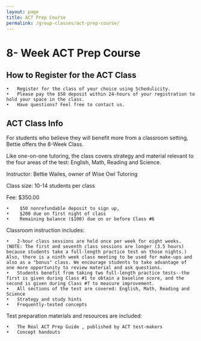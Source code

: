 ```yaml
---
layout: page
title: ACT Prep Course
permalink: /group-classes/act-prep-course/
---
```


# 8- Week ACT Prep Course

## How to Register for the ACT Class

	•	Register for the class of your choice using Schedulicity.
	•	Please pay the $50 deposit within 24-hours of your registration to hold your space in the class.
	•	Have questions? Feel free to contact us.
    
## ACT Class Info

For students who believe they will benefit more from a classroom setting, Bettie offers the 8-Week Class. 

Like one-on-one tutoring, the class covers strategy and material relevant to the four areas of the test: English, Math, Reading and Science.

Instructor: Bettie Wailes, owner of Wise Owl Tutoring

Class size: 10-14 students per class

Fee: $350.00

	•	 $50 nonrefundable deposit to sign up,
	•	 $200 due on first night of class
	•	 Remaining balance ($100) due on or before Class #6
    
Classroom instruction includes:

	•	2-hour class sessions are held once per week for eight weeks. (NOTE: The first and seventh class sessions are longer (3.5 hours) because students take a full-length practice test on those nights.) Also, there is a ninth week class meeting to be used for make-ups and also as a "bonus" class. We encourage students to take advantage of one more opportunity to review material and ask questions.
	•	Students benefit from taking two full-length practice tests--the first is given during Class #1 to obtain a baseline score, and the second is given during Class #7 to measure improvement.         
	•	All sections of the test are covered: English, Math, Reading and Science
	•	Strategy and study hints
	•	Frequently-tested concepts
    
Test preparation materials and resources are included:

	•	The Real ACT Prep Guide , published by ACT test-makers
	•	Concept handouts